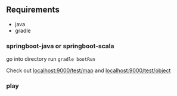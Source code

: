 ## Requirements

- java
- gradle

### springboot-java or springboot-scala

go into directory
run `gradle bootRun`

Check out [localhost:9000/test/map](localhost:9000/test/map) and [localhost:9000/test/object](localhost:9000/test/object)

### play

